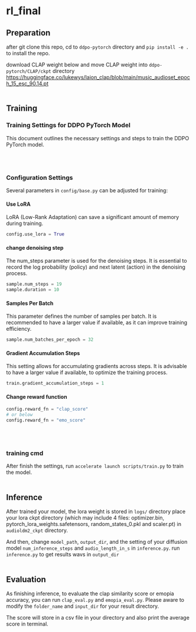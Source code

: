 # rl_final


## Preparation

after git clone this repo, cd to `ddpo-pytorch` directory and `pip install -e .` to install the repo.

download CLAP weight below and move CLAP weight into `ddpo-pytorch/CLAP/ckpt` directory
https://huggingface.co/lukewys/laion_clap/blob/main/music_audioset_epoch_15_esc_90.14.pt
<br/><br/>

## Training

### Training Settings for DDPO PyTorch Model

This document outlines the necessary settings and steps to train the DDPO PyTorch model. 

<br/><br/>

### Configuration Settings

Several parameters in `config/base.py` can be adjusted for training:

#### Use LoRA
LoRA (Low-Rank Adaptation) can save a significant amount of memory during training.

```python
config.use_lora = True
``` 

#### change denoising step
The num_steps parameter is used for the denoising steps. It is essential to record the log probability (policy) and next latent (action) in the denoising process.
```python
sample.num_steps = 19
sample.duration = 10
```
#### Samples Per Batch
This parameter defines the number of samples per batch. It is recommended to have a larger value if available, as it can improve training efficiency.
```python
sample.num_batches_per_epoch = 32
```
#### Gradient Accumulation Steps
This setting allows for accumulating gradients across steps. It is advisable to have a larger value if available, to optimize the training process.
```python
train.gradient_accumulation_steps = 1
```

#### Change reward function
```python
config.reward_fn = "clap_score"
# or below
config.reward_fn = "emo_score"
```

<br/><br/>

### training cmd
After finish the settings, run `accelerate launch scripts/train.py` to train the model.
<br/><br/>

## Inference
After trained your model, the lora weight is stored in `logs/` directory
place your lora ckpt directory (which may include 4 files: optimizer.bin, pytorch_lora_weights.safetensors, random_states_0.pkl and scaler.pt) in `audioldm2_ckpt` directory. 

And then, change `model_path`, `output_dir`, and the setting of your diffusion model `num_inference_steps` and `audio_length_in_s` in `inference.py`. run `inference.py` to get results wavs in `output_dir`
<br/><br/>

## Evaluation
As finishing inference, to evaluate the clap similarity score or emopia accuracy, you can run `clap_eval.py` and `emopia_eval.py`. Please aware to modify the `folder_name` and `input_dir` for your result directory.

The score will store in a csv file in your directory and also print the average score in terminal.